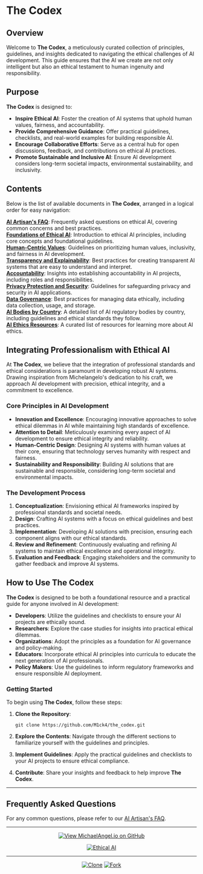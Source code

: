 # The Codex

## Overview

Welcome to **The Codex**, a meticulously curated collection of principles, guidelines, and insights dedicated to navigating the ethical challenges of AI development. 
This guide ensures that the AI we create are not only intelligent but also an ethical testament to human ingenuity and responsibility.

## Purpose

**The Codex** is designed to:
- **Inspire Ethical AI**: Foster the creation of AI systems that uphold human values, fairness, and accountability.
- **Provide Comprehensive Guidance**: Offer practical guidelines, checklists, and real-world examples for building responsible AI.
- **Encourage Collaborative Efforts**: Serve as a central hub for open discussions, feedback, and contributions on ethical AI practices.
- **Promote Sustainable and Inclusive AI**: Ensure AI development considers long-term societal impacts, environmental sustainability, and inclusivity.

## Contents

Below is the list of available documents in **The Codex**, arranged in a logical order for easy navigation:

**[AI Artisan's FAQ](.AI_Artisians_FAQ.md)**: Frequently asked questions on ethical AI, covering common concerns and best practices.  
**[Foundations of Ethical AI](./Foundations_of_Ethical_AI.md)**: Introduction to ethical AI principles, including core concepts and foundational guidelines.    
**[Human-Centric Values](./Human-Centric_Values.md)**: Guidelines on prioritizing human values, inclusivity, and fairness in AI development.    
**[Transparency and Explainability](./Transparency_and_Explainability.md)**: Best practices for creating transparent AI systems that are easy to understand and interpret.  
**[Accountability](./Accountability.md)**: Insights into establishing accountability in AI projects, including roles and responsibilities.  
**[Privacy Protection and Security](./Privacy_Protection_and_Security.md)**: Guidelines for safeguarding privacy and security in AI applications.  
**[Data Governance](.Data_Governance.md)**: Best practices for managing data ethically, including data collection, usage, and storage.    
**[AI Bodies by Country](./AI_Bodies_by_Country.md)**: A detailed list of AI regulatory bodies by country, including guidelines and ethical standards they follow.  
**[AI Ethics Resources](./AI_Ethics_Resources.md)**: A curated list of resources for learning more about AI ethics. 


## Integrating Professionalism with Ethical AI

At **The Codex**, we believe that the integration of professional standards and ethical considerations is paramount in developing robust AI systems. Drawing inspiration from Michelangelo's dedication to his craft, we approach AI development with precision, ethical integrity, and a commitment to excellence.

### Core Principles in AI Development

- **Innovation and Excellence**: Encouraging innovative approaches to solve ethical dilemmas in AI while maintaining high standards of excellence.
- **Attention to Detail**: Meticulously examining every aspect of AI development to ensure ethical integrity and reliability.
- **Human-Centric Design**: Designing AI systems with human values at their core, ensuring that technology serves humanity with respect and fairness.
- **Sustainability and Responsibility**: Building AI solutions that are sustainable and responsible, considering long-term societal and environmental impacts.

### The Development Process

1. **Conceptualization**: Envisioning ethical AI frameworks inspired by professional standards and societal needs.
2. **Design**: Crafting AI systems with a focus on ethical guidelines and best practices.
3. **Implementation**: Developing AI solutions with precision, ensuring each component aligns with our ethical standards.
4. **Review and Refinement**: Continuously evaluating and refining AI systems to maintain ethical excellence and operational integrity.
5. **Evaluation and Feedback**: Engaging stakeholders and the community to gather feedback and improve AI systems.

## How to Use The Codex

**The Codex** is designed to be both a foundational resource and a practical guide for anyone involved in AI development:
- **Developers**: Utilize the guidelines and checklists to ensure your AI projects are ethically sound.
- **Researchers**: Explore the case studies for insights into practical ethical dilemmas.
- **Organizations**: Adopt the principles as a foundation for AI governance and policy-making.
- **Educators**: Incorporate ethical AI principles into curricula to educate the next generation of AI professionals.
- **Policy Makers**: Use the guidelines to inform regulatory frameworks and ensure responsible AI deployment.

### Getting Started

To begin using **The Codex**, follow these steps:
1. **Clone the Repository**: 
   
       git clone https://github.com/M1ck4/the_codex.git
 
2. **Explore the Contents**: Navigate through the different sections to familiarize yourself with the guidelines and principles.
3. **Implement Guidelines**: Apply the practical guidelines and checklists to your AI projects to ensure ethical compliance.
4. **Contribute**: Share your insights and feedback to help improve **The Codex**.

---

## Frequently Asked Questions

For any common questions, please refer to our [AI Artisan's FAQ](./docs/the_codex/AI_Artisans_FAQ.md).

<div align="center">

---

[![View MichaelAngel.io on GitHub](https://img.shields.io/badge/GitHub-View%20MichaelAngel.io-blue?logo=github)](https://github.com/M1ck4/MichaelAngel.io)

[![Ethical AI](https://img.shields.io/badge/Ethical%20AI-Priority-orange.svg)](https://www.ibm.com/topics/ai-ethics) 

---

[![Clone](https://img.shields.io/badge/Clone-GitHub-blue?logo=github&style=flat-square)](https://github.com/M1ck4/MichaelAngel.io.git)
[![Fork](https://img.shields.io/badge/Fork-GitHub-blue?logo=github&style=flat-square)](https://github.com/M1ck4/MichaelAngel.io/fork)
</div>
